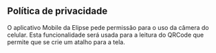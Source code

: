 
## Política de privacidade

O aplicativo Mobile da Elipse pede permissão para o uso da câmera do celular. 
Esta funcionalidade será usada para a leitura do QRCode que permite que se crie um atalho para a tela.





